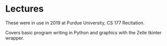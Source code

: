 # Lectures

These were in use in 2019 at Purdue University, CS 177 Recitation.

Covers basic program writing in Python and graphics with the Zelle tkinter wrapper.
